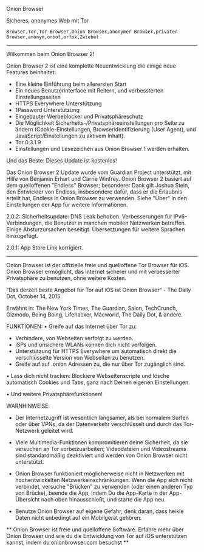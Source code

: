 Onion Browser

Sicheres, anonymes Web mit Tor

`Browser,Tor,Tor Browser,Onion Browser,anonymer Browser,privater Browser,anonym,orbot,orfox,Zwiebel`

---

Wilkommen beim Onion Browser 2!

Onion Browser 2 ist eine komplette Neuentwicklung die einige neue Features beinhaltet:

* Eine kleine Einführung beim allerersten Start
* Ein neues Benutzerinterface mit Reitern, und verbessterten Einstellungsseiten
* HTTPS Everywhere Unterstützung
* 1Password Unterstützung
* Eingebauter Werbeblocker und Privatsphäreschutz
* Die Möglichkeit Sicherheits-/Privatsphäreeinstellungen pro Seite zu ändern (Cookie-Einstellungen, Browseridentifizierung (User Agent), und JavaScript/Einstellungen zu aktivem Inhalt).
* Tor 0.3.1.9
* Einstellungen und Lesezeichen aus Onion Browser 1 werden erhalten.

Und das Beste: Dieses Update ist kostenlos!

Das Onion Browser 2 Update wurde vom Guardian Project unterstützt, mit Hilfe von Benjamin Erhart und Carrie Winfrey. Onion Browser 2 basiert auf dem quelloffenen "Endless" Browser; besonderer Dank gilt Joshua Stein, den Entwickler von Endless, insbesondere dafür, dass er die Erlaubnis erteilt hat, Endless in Onion Browser zu verwenden. Siehe "Über" in den Einstellungen der App für weitere Informationen.

2.0.2: Sicherheitsupdate: DNS Leak behoben. Verbesserungen für IPv6-Verbindungen, die Benutzer in manchen mobilen Netzwerken betreffen. Einige Absturzursachen beseitigt. Übersetzungen für weitere Sprachen hinzugefügt.

2.0.1: App Store Link korrigiert.

---

Onion Browser ist der offizielle freie und quelloffene Tor Browser für iOS. Onion Browser ermöglicht, das Internet sicherer und mit verbesserter Privatsphäre zu benutzen, ohne weitere Kosten.

“Das derzeit beste Angebot für Tor auf iOS ist Onion Browser” - The Daily Dot, October 14, 2015.

Erwähnt in: The New York Times, The Guardian, Salon, TechCrunch, Gizmodo, Boing Boing, Lifehacker, Macworld, The Daily Dot, & andere.

FUNKTIONEN:
• Greife auf das Internet über Tor zu:
- Verhindere, von Webseiten verfolgt zu werden.
- ISPs und unsichere WLANs können dich nicht verfolgen.
- Unterstützung für HTTPS Everywhere um automatisch direkt die verschlüsselte Version von Webseiten zu benutzen.
- Greife auf auf .onion Adressen zu, die nur über Tor zugänglich sind.

• Lass dich nicht tracken: Blockiere Webseitenscripte und lösche automatisch Cookies und Tabs, ganz nach Deinen eigenen Einstellungen.

• Und weitere Privatsphärefunktionen!

WARNHINWEISE:
- Der Internetzugriff ist wesentlich langsamer, als bei normalem Surfen oder über VPNs, da der Datenverkehr verschlüsselt und durch das Tor-Netzwerk geleitet wird.

- Viele Multimedia-Funktionen kompromitieren deine Sicherheit, da sie versuchen an Tor vorbeizuarbeiten; Videodateien und Videostreams sind standardmäßig deaktiviert und werden von Onion Browser nicht unterstützt.

- Onion Browser funktioniert möglicherweise nicht in Netzwerken mit hochentwickelten Netzwerkeinschränkungen. Wenn die App sich nicht verbindet, versuche "Brücken" zu verwenden (oder einen anderen Typ von Brücke), beende die App, indem Du die App-Karte in der App-Übersicht nach oben hinausschießt, und starte die App neu.

- Benutze Onion Browser auf eigene Gefahr; denk daran, dass heikle Daten nicht unbedingt auf ein Mobilgerät gehören.

** Onion Browser ist freie und quelloffene Software. Erfahre mehr über Onion Browser und wie du die Entwicklung von Tor auf iOS unterstützen kannst, indem du onionbrowser.com besuchst **

